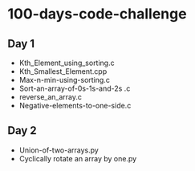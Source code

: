# 100-days-code-challenge

## Day 1
- Kth_Element_using_sorting.c
- Kth_Smallest_Element.cpp
- Max-n-min-using-sorting.c
- Sort-an-array-of-0s-1s-and-2s .c
- reverse_an_array.c
- Negative-elements-to-one-side.c

## Day 2
- Union-of-two-arrays.py
- Cyclically rotate an array by one.py
